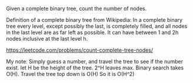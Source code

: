 Given a complete binary tree, count the number of nodes.

Definition of a complete binary tree from Wikipedia:
In a complete binary tree every level, except possibly the last, is completely filled, and all nodes in the last level are as far left as possible. It can have between 1 and 2h nodes inclusive at the last level h.

https://leetcode.com/problems/count-complete-tree-nodes/

My note:
Simply guess a number, and travel the tree to see if the number exist.
let H be the height of the tree. 2^H leaves max. Binary search takes O(H). Travel the tree top down is O(H)
So it is O(H^2)
